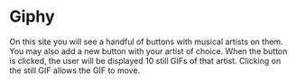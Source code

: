 # Giphy

On this site you will see a handful of buttons with musical artists on them. You may also add a new button with your artist of choice. When the button is clicked, the user will be displayed 10 still GIFs of that artist. Clicking on the still GIF allows the GIF to move.
